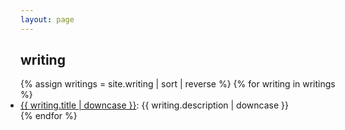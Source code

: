 ```yaml
---
layout: page
---
```


## writing 

<div class="posts" id="Blog">
    <ul style="padding-left: 0em">
        {% assign writings = site.writing | sort | reverse %}
        {% for writing in writings %}
        <li>
            <div style="font-weight: normal"><a href="{{ site.baseurl }}{{ writing.url }}">{{ writing.title | downcase }}</a>: {{ writing.description | downcase }}</div>
        </li>
        {% endfor %}
    </ul>
</div>
